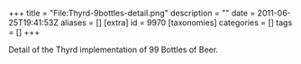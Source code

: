 +++
title = "File:Thyrd-9bottles-detail.png"
description = ""
date = 2011-06-25T19:41:53Z
aliases = []
[extra]
id = 9970
[taxonomies]
categories = []
tags = []
+++

Detail of the Thyrd implementation of 99 Bottles of Beer.

